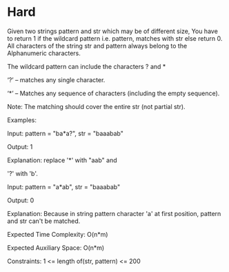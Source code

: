 # Hard

Given two strings pattern and str which may be of different size, You have to return 1 if the wildcard pattern i.e. pattern, matches with str else return 0. All characters of the string str and pattern always belong to the Alphanumeric characters.

The wildcard pattern can include the characters ? and *

‘?’ – matches any single character.

‘*’ – Matches any sequence of characters (including the empty sequence).

Note: The matching should cover the entire str (not partial str).

Examples:

Input: pattern = "ba*a?", str = "baaabab"

Output: 1

Explanation: replace '*' with "aab" and 

'?' with 'b'.

Input: pattern = "a*ab", str = "baaabab"

Output: 0

Explanation: Because in string pattern character 'a' at first position, pattern and str can't be matched. 

Expected Time Complexity: O(n*m)

Expected Auxiliary Space: O(n*m)

Constraints: 1 <= length of(str, pattern) <= 200
